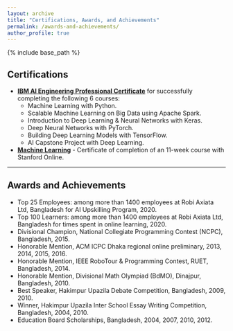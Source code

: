 ```yaml
---
layout: archive
title: "Certifications, Awards, and Achievements"
permalink: /awards-and-achievements/
author_profile: true
---
```


{% include base_path %}

Certifications
--------------
* **[IBM AI Engineering Professional Certificate](https://drive.google.com/file/d/1qn6dVf8B3N7RNemH8wIb4UdtN-G2ii9u/view?usp=sharing)** for successfully completing the following 6 courses:
  * Machine Learning with Python.
  * Scalable Machine Learning on Big Data using Apache Spark.
  * Introduction to Deep Learning & Neural Networks with Keras.
  * Deep Neural Networks with PyTorch.
  * Building Deep Learning Models with TensorFlow.
  * AI Capstone Project with Deep Learning.
* **[Machine Learning](https://drive.google.com/file/d/1zpycWZM5NUGoZAab9wyY_LuBmwNKXyYs/view?usp=sharing)** - Certificate of completion of an 11-week course with Stanford Online.

-------------

Awards and Achievements
-----------------------
* Top 25 Employees: among more than 1400 employees at Robi Axiata Ltd, Bangladesh for AI Upskilling Program, 2020.
* Top 100 Learners: among more than 1400 employees at Robi Axiata Ltd, Bangladesh for times spent in online learning, 2020.
* Divisional Champion, National Collegiate Programming Contest (NCPC), Bangladesh, 2015.
* Honorable Mention, ACM ICPC Dhaka regional online preliminary, 2013, 2014, 2015, 2016.
* Honorable Mention, IEEE RoboTour & Programming Contest, RUET, Bangladesh, 2014.
* Honorable Mention, Divisional Math Olympiad (BdMO), Dinajpur, Bangladesh, 2010.
* Best Speaker, Hakimpur Upazila Debate Competition, Bangladesh, 2009, 2010.
* Winner, Hakimpur Upazila Inter School Essay Writing Competition, Bangladesh, 2004, 2010.
* Education Board Scholarships, Bangladesh, 2004, 2007, 2010, 2012.
